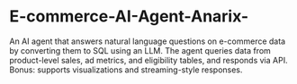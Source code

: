 # E-commerce-AI-Agent-Anarix-
An AI agent that answers natural language questions on e-commerce data by converting them to SQL using an LLM. The agent queries data from product-level sales, ad metrics, and eligibility tables, and responds via API. Bonus: supports visualizations and streaming-style responses.
